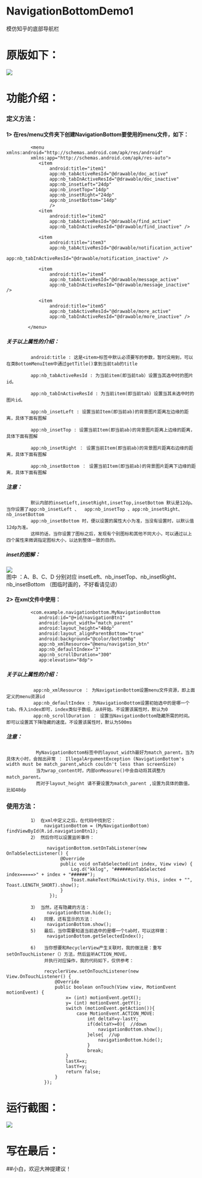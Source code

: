 # NavigationBottomDemo1
模仿知乎的底部导航栏

# 原版如下：
  ![](https://github.com/youngkaaa/NavigationBottomDemo1/raw/master/app/screens/zhihu.png)  
# 功能介绍：
###       定义方法：
####          1> 在res/menu文件夹下创建NavigationBottom要使用的menu文件，如下：
             
             <menu xmlns:android="http://schemas.android.com/apk/res/android"
             xmlns:app="http://schemas.android.com/apk/res-auto">
                <item
                    android:title="item1"
                    app:nb_tabActiveResId="@drawable/doc_active"
                    app:nb_tabInActiveResId="@drawable/doc_inactive"
                    app:nb_insetLeft="24dp"
                    app:nb_insetTop="14dp"
                    app:nb_insetRight="24dp"
                    app:nb_insetBottom="14dp"
                    />
                <item
                    android:title="item2"
                    app:nb_tabActiveResId="@drawable/find_active"
                    app:nb_tabInActiveResId="@drawable/find_inactive" />
            
                <item
                    android:title="item3"
                    app:nb_tabActiveResId="@drawable/notification_active"
                    app:nb_tabInActiveResId="@drawable/notification_inactive" />
            
                <item
                    android:title="item4"
                    app:nb_tabActiveResId="@drawable/message_active"
                    app:nb_tabInActiveResId="@drawable/message_inactive" />
            
                <item
                    android:title="item5"
                    app:nb_tabActiveResId="@drawable/more_active"
                    app:nb_tabInActiveResId="@drawable/more_inactive" />
            
            </menu>
            
#####            关于以上属性的介绍：
       
             android:title : 这是<item>标签中默认必须要写的参数，暂时没用到，可以在类BottomMenuItem中通过getTitle()拿到当前tab的title
             
             app:nb_tabActiveResId : 为当前item(即当前tab）设置当其选中时的图片id。
             
             app:nb_tabInActiveResId : 为当前item(即当前tab）设置当其未选中时的图片id。
             
             app:nb_insetLeft : 设置当前Item(即当前ab)的背景图片距离左边缘的距离，具体下面有图解
             
             app:nb_insetTop : 设置当前Item(即当前ab)的背景图片距离上边缘的距离，具体下面有图解
             
             app:nb_insetRight ： 设置当前Item(即当前ab)的背景图片距离右边缘的距离，具体下面有图解
             
             app:nb_insetBottom ： 设置当前Item(即当前ab)的背景图片距离下边缘的距离，具体下面有图解
             
#####            注意：
             默认内部的insetLeft,insetRight,insetTop,insetBottom 默认是12dp。当你设置了app:nb_insetLeft 、  app:nb_insetTop 、app:nb_insetRight、nb_insetBottom
             app:nb_insetBottom 时，便以设置的属性大小为准，当没有设置时，以默认值12dp为准。
             这样的话，当你设置了图标之后，发现有个别图标和其他不同大小，可以通过以上四个属性来微调指定图标大小，以达到整体一致的目的。
             
#####           inset的图解： 
 ![](https://github.com/youngkaaa/NavigationBottomDemo1/raw/master/app/screens/inset_drawable_help.png)  
   图中 ：A、B、C、D 分别对应 insetLeft、nb_insetTop、nb_insetRight、nb_insetBottom
   （图临时画的，不好看请见谅）
    
####          2> 在xml文件中使用<MyNavigationBottom></MyNavigationBottom>：
             
             <com.example.navigationbottom.MyNavigationBottom
                android:id="@+id/navigationBtn1"
                android:layout_width="match_parent"
                android:layout_height="48dp"
                android:layout_alignParentBottom="true"
                android:background="@color/bottomBg"
                app:nb_xmlResource="@menu/navigation_btn"
                app:nb_defaultIndex="3"
                app:nb_scrollDuration="300"
                app:elevation="8dp">
              
#####            关于以上属性的介绍：
              app:nb_xmlResource ： 为NavigationBottom设置menu文件资源，即上面定义的menu资源id
              app:nb_defaultIndex : 为NavigationBottom设置初始选中的是哪一个tab。传入index即可，index类似于数组，从0开始。不设置该属性时，默认为0
              app:nb_scrollDuration ： 设置当NavigationBottom隐藏所需的时间。即可以设置其下降隐藏的速度。不设置该属性时，默认为500ms
#####            注意：
               MyNavigationBottom标签中的layout_width最好为match_parent。当为具体大小时，会抛出异常 ： IllegalArgumentException (NavigationBottom's width must be match_parent,which couldn't less than screenSize)
               当为wrap_content时，内部onMeasure()中会自动将其调整为match_parent。
               而对于layout_height 请不要设置为match_parent ,设置为具体的数值，比如48dp
               
###       使用方法：
             1） 在xml中定义之后，在代码中找到它：
                  navigationBottom = (MyNavigationBottom) findViewById(R.id.navigationBtn1);
             2） 然后你可以设置监听事件：
             
                   navigationBottom.setOnTabListener(new OnTabSelectListener() {
                        @Override
                        public void onTabSelected(int index, View view) {
                            Log.d("kklog", "######onTabSelected index=====>" + index + "######");
                            Toast.makeText(MainActivity.this, index + "", Toast.LENGTH_SHORT).show();
                        }
                    });
                    
             3） 当然，还有隐藏的方法：
                   navigationBottom.hide();
             4)   同理，还有显示的方法：
                   navigationBottom.show(); 
             5)   最后，当你需要知道当前选中的是哪一个tab时，可以这样做：
                   navigationBottom.getSelectedIndex();
              
             6)   当你想要和RecyclerView产生关联时，我的做法是：重写setOnTouchListener（）方法，然后监听ACTION_MOVE，
                  并执行对应操作，我的代码如下，仅供参考：
                  
                  recyclerView.setOnTouchListener(new View.OnTouchListener() {
                      @Override
                      public boolean onTouch(View view, MotionEvent motionEvent) {
                          x= (int) motionEvent.getX();
                          y= (int) motionEvent.getY();
                          switch (motionEvent.getAction()){
                              case MotionEvent.ACTION_MOVE:
                                  int deltaY=y-lastY;
                                  if(deltaY>=0){  //down
                                      navigationBottom.show();
                                  }else{  //up
                                      navigationBottom.hide();
                                  }
                                  break;
                          }
                          lastX=x;
                          lastY=y;
                          return false;
                      } 
                  });
        
# 运行截图：
     
![](https://github.com/youngkaaa/NavigationBottomDemo1/raw/master/app/screens/record.gif)   


# 写在最后：
##小白，欢迎大神提建议！
              
              
